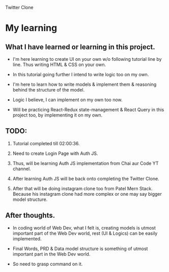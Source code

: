 Twitter Clone
# **My learning**

## **What I have learned or learning in this project.**

* I'm here learning to create UI on your own w/o following tutorial line by line. Thus writing HTML & CSS on your own.
    
* In this tutorial going further I intend to write logic too on my own.
    
* I'm here to learn how to write models & implement them & reasoning behind the structure of the model.
    
* Logic I believe, I can implement on my own too now.
    
* Will be practicing React-Redux state-management & React Query in this project too, by implementing it on my own.
    

## **TODO:**

1. Tutorial completed till 02:00:36.
    
2. Need to create Login Page with Auth JS.
    
3. Thus, will be learning Auth JS implementation from Chai aur Code YT channel.
    
4. After learning Auth JS will be back onto completing the Twitter Clone.
    
5. After that will be doing instagram clone too from Patel Mern Stack. Because his instagram clone had more complex or one may say bigger model structure.
    

## **After thoughts.**

* In coding world of Web Dev, what I felt is, creating models is utmost important part of the Web Dev world, rest (UI & Logics) can be easily implemented.
    
* Final Words, PRD & Data model structure is something of utmost important part in the Web Dev world.
    
* So need to grasp command on it.


